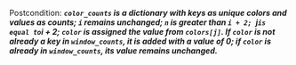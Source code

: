 Postcondition: ***`color_counts` is a dictionary with keys as unique colors and values as counts; `i` remains unchanged; `n` is greater than `i + 2; `j` is equal to `i + 2; `color` is assigned the value from `colors[j]`. If `color` is not already a key in `window_counts`, it is added with a value of 0; if `color` is already in `window_counts`, its value remains unchanged.***